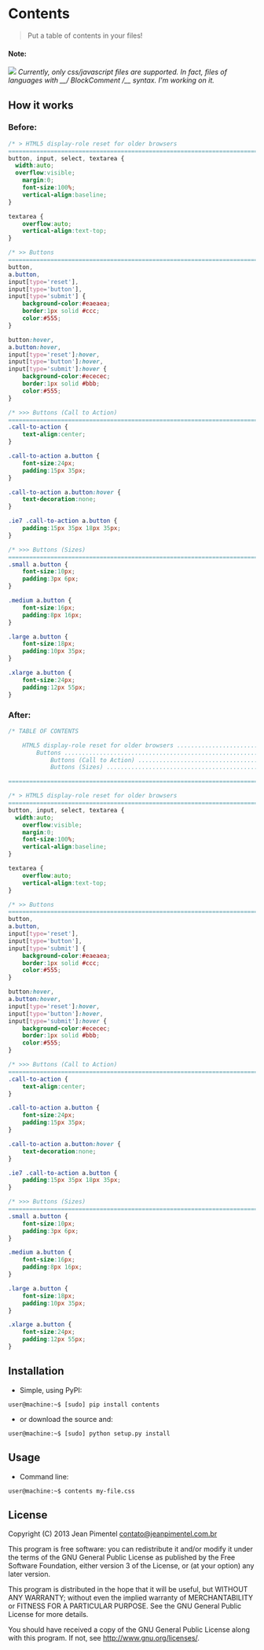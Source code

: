 # Contents

> Put a table of contents in your files!


#### Note:
![](https://cdn1.iconfinder.com/data/icons/16x16-free-toolbar-icons/16/58.png) **Currently, only css/javascript files are supported. In fact, files of languages with __/* BlockComment */__ syntax. I'm working on it.**

## How it works

### Before:
```css
/* > HTML5 display-role reset for older browsers
============================================================================= */
button, input, select, textarea {
  width:auto;
  overflow:visible;
    margin:0;
    font-size:100%;
    vertical-align:baseline;
}

textarea {
    overflow:auto;
    vertical-align:text-top;
}

/* >> Buttons
============================================================================= */
button,
a.button,
input[type='reset'],
input[type='button'],
input[type='submit'] {
    background-color:#eaeaea;
    border:1px solid #ccc;
    color:#555;
}

button:hover,
a.button:hover,
input[type='reset']:hover,
input[type='button']:hover,
input[type='submit']:hover {
    background-color:#ececec;
    border:1px solid #bbb;
    color:#555;
}

/* >>> Buttons (Call to Action)
============================================================================= */
.call-to-action {
    text-align:center;
}

.call-to-action a.button {
    font-size:24px;
    padding:15px 35px;
}

.call-to-action a.button:hover {
    text-decoration:none;
}

.ie7 .call-to-action a.button {
    padding:15px 35px 18px 35px;
}

/* >>> Buttons (Sizes)
============================================================================= */
.small a.button {
    font-size:10px;
    padding:3px 6px;
}

.medium a.button {
    font-size:16px;
    padding:8px 16px;
}

.large a.button {
    font-size:18px;
    padding:10px 35px;
}

.xlarge a.button {
    font-size:24px;
    padding:12px 55px;
}
```

### After:
```css
/* TABLE OF CONTENTS

    HTML5 display-role reset for older browsers ......................... 10
        Buttons ......................................................... 25
            Buttons (Call to Action) .................................... 47
            Buttons (Sizes) ............................................. 66

============================================================================= */

/* > HTML5 display-role reset for older browsers
============================================================================= */
button, input, select, textarea {
  width:auto;
    overflow:visible;
    margin:0;
    font-size:100%;
    vertical-align:baseline;
}

textarea {
    overflow:auto;
    vertical-align:text-top;
}

/* >> Buttons
============================================================================= */
button,
a.button,
input[type='reset'],
input[type='button'],
input[type='submit'] {
    background-color:#eaeaea;
    border:1px solid #ccc;
    color:#555;
}

button:hover,
a.button:hover,
input[type='reset']:hover,
input[type='button']:hover,
input[type='submit']:hover {
    background-color:#ececec;
    border:1px solid #bbb;
    color:#555;
}

/* >>> Buttons (Call to Action)
============================================================================= */
.call-to-action {
    text-align:center;
}

.call-to-action a.button {
    font-size:24px;
    padding:15px 35px;
}

.call-to-action a.button:hover {
    text-decoration:none;
}

.ie7 .call-to-action a.button {
    padding:15px 35px 18px 35px;
}

/* >>> Buttons (Sizes)
============================================================================= */
.small a.button {
    font-size:10px;
    padding:3px 6px;
}

.medium a.button {
    font-size:16px;
    padding:8px 16px;
}

.large a.button {
    font-size:18px;
    padding:10px 35px;
}

.xlarge a.button {
    font-size:24px;
    padding:12px 55px;
}
```


## Installation

- Simple, using PyPI:

```
user@machine:~$ [sudo] pip install contents
```

- or download the source and:

```
user@machine:~$ [sudo] python setup.py install
```


## Usage

- Command line:

```
user@machine:~$ contents my-file.css
```


## License

Copyright (C) 2013  Jean Pimentel <contato@jeanpimentel.com.br>

This program is free software: you can redistribute it and/or modify
it under the terms of the GNU General Public License as published by
the Free Software Foundation, either version 3 of the License, or
(at your option) any later version.

This program is distributed in the hope that it will be useful,
but WITHOUT ANY WARRANTY; without even the implied warranty of
MERCHANTABILITY or FITNESS FOR A PARTICULAR PURPOSE.  See the
GNU General Public License for more details.

You should have received a copy of the GNU General Public License
along with this program.  If not, see <http://www.gnu.org/licenses/>.